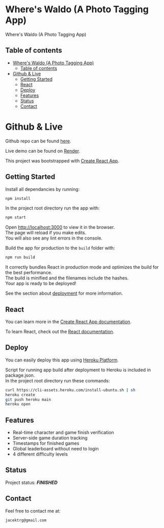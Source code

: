 # Where's Waldo (A Photo Tagging App)

Where's Waldo (A Photo Tagging App)

## Table of contents

- [Where's Waldo (A Photo Tagging App)](#wheres-waldo-a-photo-tagging-app)
  - [Table of contents](#table-of-contents)
- [Github \& Live](#github--live)
  - [Getting Started](#getting-started)
  - [React](#react)
  - [Deploy](#deploy)
  - [Features](#features)
  - [Status](#status)
  - [Contact](#contact)

# Github & Live

Github repo can be found [here](https://github.com/gizinski-jacek/where-is-waldo).

Live demo can be found on [Render](https://where-is-waldo.onrender.com).

This project was bootstrapped with [Create React App](https://github.com/facebook/create-react-app).

## Getting Started

Install all dependancies by running:

```bash
npm install
```

In the project root directory run the app with:

```bash
npm start
```

Open [http://localhost:3000](http://localhost:3000) to view it in the browser.\
The page will reload if you make edits.\
You will also see any lint errors in the console.

Build the app for production to the `build` folder with:

```bash
npm run build
```

It correctly bundles React in production mode and optimizes the build for the best performance.\
The build is minified and the filenames include the hashes.\
Your app is ready to be deployed!

See the section about [deployment](https://facebook.github.io/create-react-app/docs/deployment) for more information.

## React

You can learn more in the [Create React App documentation](https://facebook.github.io/create-react-app/docs/getting-started).

To learn React, check out the [React documentation](https://reactjs.org/).

## Deploy

You can easily deploy this app using [Heroku Platform](https://devcenter.heroku.com/articles/git).

Script for running app build after deployment to Heroku is included in package.json.\
In the project root directory run these commands:

```bash
curl https://cli-assets.heroku.com/install-ubuntu.sh | sh
heroku create
git push heroku main
heroku open
```

## Features

- Real-time character and game finish verification
- Server-side game duration tracking
- Timestamps for finished games
- Global leaderboard without need to login
- 4 different difficulty levels

## Status

Project status: **_FINISHED_**

## Contact

Feel free to contact me at:

```
jacektrg@gmail.com
```
